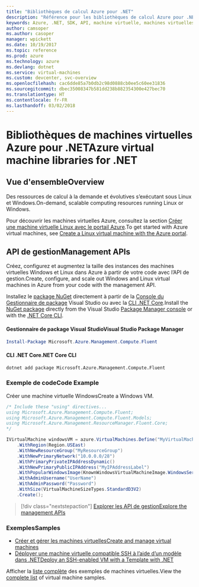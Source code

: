 ```yaml
---
title: "Bibliothèques de calcul Azure pour .NET"
description: "Référence pour les bibliothèques de calcul Azure pour .NET"
keywords: Azure, .NET, SDK, API, machine virtuelle, machines virtuelles, calcul
author: camsoper
ms.author: casoper
manager: wpickett
ms.date: 10/19/2017
ms.topic: reference
ms.prod: azure
ms.technology: azure
ms.devlang: dotnet
ms.service: virtual-machines
ms.custom: devcenter, svc-overview
ms.openlocfilehash: cac6dde85a7b0db2c98d0888cb0ee5c60ee31836
ms.sourcegitcommit: dbec35008347b581dd238b882354300e427bec70
ms.translationtype: HT
ms.contentlocale: fr-FR
ms.lasthandoff: 03/02/2018
---
```

# <a name="azure-virtual-machine-libraries-for-net"></a><span data-ttu-id="ab944-104">Bibliothèques de machines virtuelles Azure pour .NET</span><span class="sxs-lookup"><span data-stu-id="ab944-104">Azure virtual machine libraries for .NET</span></span>

## <a name="overview"></a><span data-ttu-id="ab944-105">Vue d'ensemble</span><span class="sxs-lookup"><span data-stu-id="ab944-105">Overview</span></span>

<span data-ttu-id="ab944-106">Des ressources de calcul à la demande et évolutives s’exécutant sous Linux et Windows.</span><span class="sxs-lookup"><span data-stu-id="ab944-106">On-demand, scalable computing resources running Linux or Windows.</span></span>

<span data-ttu-id="ab944-107">Pour découvrir les machines virtuelles Azure, consultez la section [Créer une machine virtuelle Linux avec le portail Azure](https://review.docs.microsoft.com/azure/virtual-machines/linux/quick-create-portal).</span><span class="sxs-lookup"><span data-stu-id="ab944-107">To get started with Azure virtual machines, see [Create a Linux virtual machine with the Azure portal](https://review.docs.microsoft.com/azure/virtual-machines/linux/quick-create-portal).</span></span>

## <a name="management-apis"></a><span data-ttu-id="ab944-108">API de gestion</span><span class="sxs-lookup"><span data-stu-id="ab944-108">Management APIs</span></span>

<span data-ttu-id="ab944-109">Créez, configurez et augmentez la taille des instances des machines virtuelles Windows et Linux dans Azure à partir de votre code avec l’API de gestion.</span><span class="sxs-lookup"><span data-stu-id="ab944-109">Create, configure, and scale out Windows and Linux virtual machines in Azure from your code with the management API.</span></span>

<span data-ttu-id="ab944-110">Installez le [package NuGet](https://www.nuget.org/packages/Microsoft.Azure.Management.Compute.Fluent) directement à partir de la [Console du Gestionnaire de package][PackageManager] Visual Studio ou avec la [CLI .NET Core][DotNetCLI].</span><span class="sxs-lookup"><span data-stu-id="ab944-110">Install the [NuGet package](https://www.nuget.org/packages/Microsoft.Azure.Management.Compute.Fluent) directly from the Visual Studio [Package Manager console][PackageManager] or with the [.NET Core CLI][DotNetCLI].</span></span>

#### <a name="visual-studio-package-manager"></a><span data-ttu-id="ab944-111">Gestionnaire de package Visual Studio</span><span class="sxs-lookup"><span data-stu-id="ab944-111">Visual Studio Package Manager</span></span>

```powershell
Install-Package Microsoft.Azure.Management.Compute.Fluent
```

#### <a name="net-core-cli"></a><span data-ttu-id="ab944-112">CLI .NET Core</span><span class="sxs-lookup"><span data-stu-id="ab944-112">.NET Core CLI</span></span>

```bash
dotnet add package Microsoft.Azure.Management.Compute.Fluent
```

### <a name="code-example"></a><span data-ttu-id="ab944-113">Exemple de code</span><span class="sxs-lookup"><span data-stu-id="ab944-113">Code Example</span></span>

<span data-ttu-id="ab944-114">Créer une machine virtuelle Windows</span><span class="sxs-lookup"><span data-stu-id="ab944-114">Create a Windows VM.</span></span>

```csharp
/* Include these "using" directives...
using Microsoft.Azure.Management.Compute.Fluent;
using Microsoft.Azure.Management.Compute.Fluent.Models;
using Microsoft.Azure.Management.ResourceManager.Fluent.Core;
*/

IVirtualMachine windowsVM = azure.VirtualMachines.Define("MyVirtualMachine")
    .WithRegion(Region.USEast)
    .WithNewResourceGroup("MyResourceGroup")
    .WithNewPrimaryNetwork("10.0.0.0/28")
    .WithPrimaryPrivateIPAddressDynamic()
    .WithNewPrimaryPublicIPAddress("MyIPAddressLabel")
    .WithPopularWindowsImage(KnownWindowsVirtualMachineImage.WindowsServer2012R2Datacenter)
    .WithAdminUsername("UserName")
    .WithAdminPassword("Password")
    .WithSize(VirtualMachineSizeTypes.StandardD3V2)
    .Create();
```

> [!div class="nextstepaction"]
> [<span data-ttu-id="ab944-115">Explorer les API de gestion</span><span class="sxs-lookup"><span data-stu-id="ab944-115">Explore the management APIs</span></span>](https://docs.microsoft.com/dotnet/api/overview/azure/virtualmachines/management?view=azure-dotnet)

### <a name="samples"></a><span data-ttu-id="ab944-116">Exemples</span><span class="sxs-lookup"><span data-stu-id="ab944-116">Samples</span></span>

* [<span data-ttu-id="ab944-117">Créer et gérer les machines virtuelles</span><span class="sxs-lookup"><span data-stu-id="ab944-117">Create and manage virtual machines</span></span>](/dotnet/azure/dotnet-sdk-azure-virtual-machine-samples)
* [<span data-ttu-id="ab944-118">Déployer une machine virtuelle compatible SSH à l’aide d’un modèle dans .NET</span><span class="sxs-lookup"><span data-stu-id="ab944-118">Deploy an SSH-enabled VM with a Template with .NET</span></span>](https://azure.microsoft.com/resources/samples/resource-manager-dotnet-template-deployment/)

<span data-ttu-id="ab944-119">Afficher la [liste complète](https://azure.microsoft.com/resources/samples/?platform=dotnet&term=VM) des exemples de machines virtuelles.</span><span class="sxs-lookup"><span data-stu-id="ab944-119">View the [complete list](https://azure.microsoft.com/resources/samples/?platform=dotnet&term=VM) of virtual machine samples.</span></span>

[PackageManager]: https://docs.microsoft.com/nuget/tools/package-manager-console
[DotNetCLI]: https://docs.microsoft.com/dotnet/core/tools/dotnet-add-package

